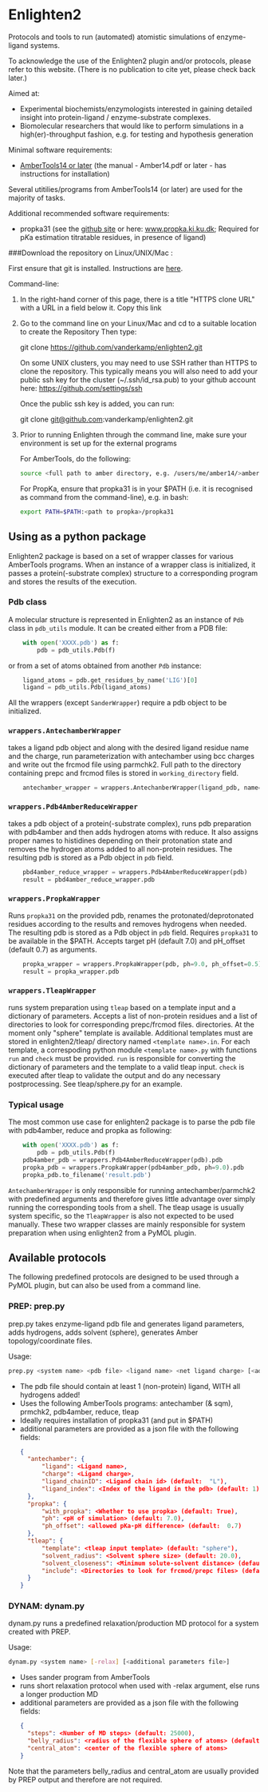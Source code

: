 Enlighten2
============

Protocols and tools to run (automated) atomistic simulations of enzyme-ligand systems.

To acknowledge the use of the Enlighten2 plugin and/or protocols, please refer to this website.
(There is no publication to cite yet, please check back later.)

Aimed at:
 
- Experimental biochemists/enzymologists interested in gaining detailed insight into protein-ligand / enzyme-substrate complexes.
- Biomolecular researchers that would like to perform simulations in a high(er)-throughput fashion, e.g. for testing and hypothesis generation

Minimal software requirements:

- [AmberTools14 or later](http://www.ambermd.org) (the manual - Amber14.pdf or later - has instructions for installation)

Several utitilies/programs from AmberTools14 (or later) are used for the majority of tasks.

Additional recommended software requirements:

- propka31 (see the [github site](https://github.com/jensengroup/propka-3.1) or here: www.propka.ki.ku.dk; Required for p*K*a estimation titratable residues, in presence of ligand)


###Download the repository on Linux/UNIX/Mac :   

First ensure that git is installed. Instructions are [here](http://git-scm.com/downloads). 

Command-line:

1) In the right-hand corner of this page, there is a title "HTTPS clone URL" with a URL in a field below it.
   Copy this link 

2) Go to the command line on your Linux/Mac and cd to a suitable location to create the Repository
   Then type:

   git clone https://github.com/vanderkamp/enlighten2.git

   On some UNIX clusters, you may need to use SSH rather than HTTPS to clone the repository.
   This typically means you will also need to add your public ssh key for the cluster (~/.ssh/id_rsa.pub) to your github 
   account here: https://github.com/settings/ssh

   Once the public ssh key is added, you can run:

   git clone git@github.com:vanderkamp/enlighten2.git

3) Prior to running Enlighten through the command line, make sure your environment is set up for the external programs

   For AmberTools, do the following:
   ```bash
   source <full path to amber directory, e.g. /users/me/amber14/>amber.sh
   ```

   For PropKa, ensure that propka31 is in your $PATH (i.e. it is recognised as command from the command-line), e.g. in bash:
   ```bash
   export PATH=$PATH:<path to propka>/propka31
   ```
   
## Using as a python package
Enlighten2 package is based on a set of wrapper classes for various AmberTools programs. When an instance of a wrapper 
class is initialized, it passes a protein(-substrate complex) structure to a corresponding program and stores the results 
of the execution.

### Pdb class
A molecular structure is represented in Enlighten2 as an instance of `Pdb` class in `pdb_utils` module. It can be created
either from a PDB file:
```python
    with open('XXXX.pdb') as f:
        pdb = pdb_utils.Pdb(f)
```
or from a set of atoms obtained from another `Pdb` instance:
```python
    ligand_atoms = pdb.get_residues_by_name('LIG')[0]
    ligand = pdb_utils.Pdb(ligand_atoms)
```
All the wrappers (except `SanderWrapper`) require a pdb object to be initialized. 

### `wrappers.AntechamberWrapper`
takes a ligand pdb object and along with the desired ligand residue name and the charge,
run parameterization with antechamber using bcc charges and write out the frcmod file using parmchk2. Full path to the 
directory containing prepc and frcmod files is stored in `working_directory` field.
```python
    antechamber_wrapper = wrappers.AntechanberWrapper(ligand_pdb, name='LIG', charge=0)
```

### `wrappers.Pdb4AmberReduceWrapper`
takes a pdb object of a protein(-substrate complex), runs pdb preparation with pdb4amber
and then adds hydrogen atoms with reduce. It also assigns proper names to histidines depending on their protonation state 
and removes the hydrogen atoms added to all non-protein residues. The resulting pdb is stored as a Pdb object in 
`pdb` field.
```python
    pbd4amber_reduce_wrapper = wrappers.Pdb4AmberReduceWrapper(pdb)
    result = pbd4amber_reduce_wrapper.pdb    
```

### `wrappers.PropkaWrapper`
Runs `propka31` on the provided pdb, renames the protonated/deprotonated residues according to the results and removes
hydrogens when needed. The resulting pdb is stored as a Pdb object in `pdb` field. Requires `propka31` to be available 
in the $PATH. Accepts target pH (default 7.0) and pH_offset (default 0.7) as arguments.
```python
    propka_wrapper = wrappers.PropkaWrapper(pdb, ph=9.0, ph_offset=0.5)
    result = propka_wrapper.pdb
```

### `wrappers.TleapWrapper`
runs system preparation using `tleap` based on a template input and a dictionary of parameters. Accepts a list of 
non-protein residues and a list of directories to look for corresponding prepc/frcmod files.
directories. At the moment only "sphere" template is available. Additional templates must are stored in enlighten2/tleap/ 
directory named `<template name>.in`. For each template, a correspoding python module `<template name>.py` with functions 
`run` and `check` must be provided. `run` is responsible for converting the dictionary of parameters and the template to 
a valid tleap input. `check` is executed after tleap to validate the output and do any necessary postprocessing. See 
tleap/sphere.py for an example. 

### Typical usage
The most common use case for enlighten2 package is to parse the pdb file with pdb4amber, reduce and propka as following:
```python
    with open('XXXX.pdb') as f:
        pdb = pdb_utils.Pdb(f)
    pdb4amber_pdb = wrappers.Pdb4AmberReduceWrapper(pdb).pdb
    propka_pdb = wrappers.PropkaWrapper(pdb4amber_pdb, ph=9.0).pdb
    propka_pdb.to_filename('result.pdb')
```
`AntechamberWrapper` is only responsible for running antechamber/parmchk2 with predefined arguments and therefore gives
little advantage over simply running the corresponding tools from a shell. The tleap usage is usually system specific, 
so the `TleapWrapper` is also not expected to be used manually. These two wrapper classes are mainly responsible for 
system preparation when using enlighten2 from a PyMOL plugin.

## Available protocols
The following predefined protocols are designed to be used through a PyMOL plugin, but can also be used from a command 
line. 
### PREP: prep.py

prep.py takes enzyme-ligand pdb file and generates ligand parameters, adds hydrogens, adds solvent (sphere), generates 
Amber topology/coordinate files.

  Usage:
  ```bash
  prep.py <system name> <pdb file> <ligand name> <net ligand charge> [<additional parameters file>]
  ```
- The pdb file should contain at least 1 (non-protein) ligand, WITH all hydrogens added!
- Uses the following AmberTools programs: antechamber (& sqm), prmchk2, pdb4amber, reduce, tleap 
- Ideally requires installation of propka31 (and put in $PATH)
- additional parameters are provided as a json file with the following fields:
  ```json
  {
    "antechamber": {
        "ligand": <Ligand name>,
        "charge": <Ligand charge>,
        "ligand_chainID": <Ligand chain id> (default:  "L"),
        "ligand_index": <Index of the ligand in the pdb> (default: 1)
    },
    "propka": {
        "with_propka": <Whether to use propka> (default: True),
        "ph": <pH of simulation> (default: 7.0),
        "ph_offset": <allowed pKa-pH difference> (default:  0.7)
    },
    "tleap": {
        "template": <tleap input template> (default: "sphere"),        
        "solvent_radius": <Solvent sphere size> (default: 20.0),
        "solvent_closeness": <Minimum solute-solvent distance> (default: 0.75),
        "include": <Directories to look for frcmod/prepc files> (default: [])
    }
  }  
  ```

### DYNAM: dynam.py
dynam.py runs a predefined relaxation/production MD protocol for a system created with PREP.

  Usage:
  ```bash
  dynam.py <system name> [-relax] [<additional parameters file>]
  ```

- Uses sander program from AmberTools
- runs short relaxation protocol when used with -relax argument, 
else runs a longer production MD
- additional parameters are provided as a json file with the following fields:
  ```json
  {
    "steps": <Number of MD steps> (default: 25000),
    "belly_radius": <radius of the flexible sphere of atoms> (default: 4.5),
    "central_atom": <center of the flexible sphere of atoms>
  }  
  ```
 
 Note that the parameters belly_radius and central_atom are usually provided by PREP 
 output and therefore are not required.

